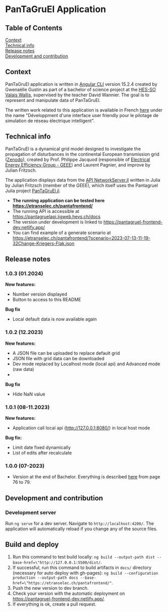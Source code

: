 # PanTaGruEl Application

## Table of Contents  
[Context](#context)  
[Technical info](#technical-info)  
[Release notes](#release-notes)  
[Development and contribution](#development-and-contribution)  

## Context

PanTaGruEl application is written in [Angular CLI](https://github.com/angular/angular-cli) version 15.2.4 created by Gwenaëlle Gustin as part of a bachelor of science project at the [HES-SO Valais Wallis](https://www.hevs.ch/fr/hautes-ecoles/haute-ecole-de-gestion/informatique-de-gestion/formation-bachelor-en-informatique-de-gestion-200049), supervised by the teacher David Wannier. The goal is to represent and manipulate data of PanTaGruEl.

The written work related to this application is available in French [here](https://sonar.rero.ch/hesso/documents/326901) under the name "Développment d'une interface user friendly pour le pilotage de simulation de réseau électrique intelligent".

## Technical info

PanTaGruEl is a dynamical grid model designed to investigate the propagation of disturbances in the continental European transmission grid ([Zenodo](https://zenodo.org/record/2642175#.ZFYm-HZBy3D)), created by Prof. Philippe Jacquod (responsible of [Electrical Energy Efficiency Group - GEEE](https://etranselec.ch/)) and Laurent Pagnier, and improve by Julian Fritzsch.

The application displays data from the [API NetworkServer.jl](https://github.com/julianfritzsch/NetworkServer.jl) written in Julia by Julian Fritzsch (member of the GEEE), which itself uses the Pantagruel Julia project [PanTaGruEl.jl](https://github.com/laurentpagnier/pantagruel.jl).


- **The running application can be tested here https://etranselec.ch/pantafrontend/**
- The running API is accessible at https://pantagruelapi.iigweb.hevs.ch/docs
- The version under development is linked to https://pantagruel-frontend-dev.netlify.app/
- You can find example of a generate scenario at https://etranselec.ch/pantafrontend/?scenario=2023-07-13-11-19-32Change-Kriegers-Flak.json

## Release notes
### 1.0.3 (01.2024)
**New features:**
- Number version displayed
- Button to access to this README
  
**Bug fix**
- Local default data is now available again

### 1.0.2 (12.2023)
**New features:**
- A JSON file can be uploaded to replace default grid
- JSON file with grid data can be downloaded
- Dev mode replaced by Localhost mode (local api) and Advanced mode (raw data)
- 
**Bug fix**
- Hide NaN value

### 1.0.1 (08-11.2023)
**New features:**
- Application call local api (http://127.0.0.1:8080/) in local host mode
  
**Bug fix:**
- Limit date fixed dynamically
- List of edits after recalculate

### 1.0.0 (07-2023)
- Version at the end of Bachelor. Everything is described [here](https://sonar.rero.ch/hesso/documents/326901) from page 76 to 79.

## Development and contribution

### Development server

Run `ng serve` for a dev server. Navigate to `http://localhost:4200/`. The application will automatically reload if you change any of the source files.

## Build and deploy
1. Run this command to test build locally: `ng build --output-path dist --base-href=\"http://127.0.0.1:5500/dist/`.
2. If successful, run this command to build artifacts in `docs/` directory (necessary for auto deploy with gh-pages): `ng build --configuration production --output-path docs --base-href=\"https://etranselec.ch/pantafrontend/"`. 
3. Push the new version to dev branch.
4. Check your version with the automatic deployment on https://pantagruel-frontend-dev.netlify.app/.
5. If everything is ok, create a pull request.
